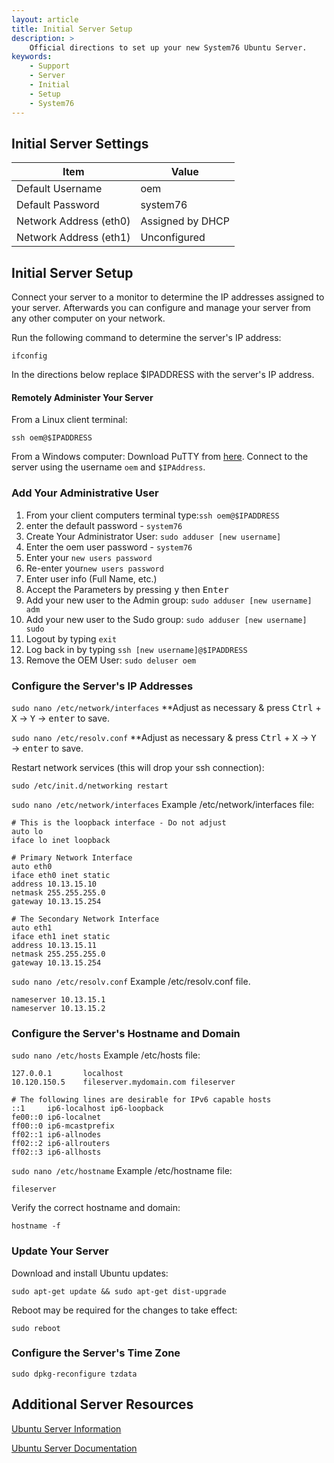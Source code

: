 ```yaml
---
layout: article
title: Initial Server Setup
description: >
    Official directions to set up your new System76 Ubuntu Server.
keywords:
    - Support
    - Server
    - Initial
    - Setup
    - System76
---
```



## Initial Server Settings

Item                   | Value
-----------------------|------------------
Default Username       | oem
Default Password       | system76
Network Address (eth0) | Assigned by DHCP
Network Address (eth1) | Unconfigured

## Initial Server Setup 

Connect your server to a monitor to determine the IP addresses assigned to your server.  Afterwards you can configure and manage your server from any other computer on your network.

Run the following command to determine the server's IP address:

`ifconfig`

In the directions below replace $IPADDRESS with the server's IP address.

#### Remotely Administer Your Server 

From a Linux client terminal:

`ssh oem@$IPADDRESS`

From a Windows computer: Download PuTTY from [here](http://www.chiark.greenend.org.uk/~sgtatham/putty/download.html).  Connect to the server using the username `oem` and `$IPAddress`.


### Add Your Administrative User 

1. From your client computers terminal type:`ssh oem@$IPADDRESS`
2. enter the default password - `system76`
3. Create Your Administrator User: `sudo adduser [new username]`
4. Enter the oem user password - `system76`
5. Enter your `new users password`
6. Re-enter your`new users password`
7. Enter user info (Full Name, etc.)
8. Accept the Parameters by pressing <kbd>y</kbd> then <kbd>Enter</kbd>
9. Add your new user to the Admin group: `sudo adduser [new username] adm`
10. Add your new user to the Sudo group: `sudo adduser [new username] sudo`
11. Logout by typing `exit`
12. Log back in by typing `ssh [new username]@$IPADDRESS`
13. Remove the OEM User: `sudo deluser oem`


### Configure the Server's IP Addresses

`sudo nano /etc/network/interfaces`
**Adjust as necessary & press <kbd>Ctrl</kbd> + <kbd>X</kbd> → <kbd>Y</kbd> → <kbd>enter</kbd> to save.

`sudo nano /etc/resolv.conf`
**Adjust as necessary & press <kbd>Ctrl</kbd> + <kbd>X</kbd> → <kbd>Y</kbd> → <kbd>enter</kbd> to save.



Restart network services (this will drop your ssh connection):

`sudo /etc/init.d/networking restart`


`sudo nano /etc/network/interfaces` Example /etc/network/interfaces file:

```
# This is the loopback interface - Do not adjust
auto lo
iface lo inet loopback

# Primary Network Interface
auto eth0
iface eth0 inet static
address 10.13.15.10
netmask 255.255.255.0
gateway 10.13.15.254

# The Secondary Network Interface
auto eth1
iface eth1 inet static
address 10.13.15.11
netmask 255.255.255.0
gateway 10.13.15.254
```


`sudo nano /etc/resolv.conf` Example /etc/resolv.conf file.

```
nameserver 10.13.15.1
nameserver 10.13.15.2
```

### Configure the Server's Hostname and Domain 
`sudo nano /etc/hosts` Example /etc/hosts file:

```
127.0.0.1       localhost
10.120.150.5    fileserver.mydomain.com fileserver

# The following lines are desirable for IPv6 capable hosts
::1     ip6-localhost ip6-loopback
fe00::0 ip6-localnet
ff00::0 ip6-mcastprefix
ff02::1 ip6-allnodes
ff02::2 ip6-allrouters
ff02::3 ip6-allhosts
```


`sudo nano /etc/hostname` Example /etc/hostname file:

`fileserver`

Verify the correct hostname and domain:

`hostname -f`

### Update Your Server

Download and install Ubuntu updates:

`sudo apt-get update && sudo apt-get dist-upgrade`

Reboot may be required for the changes to take effect:

`sudo reboot`

### Configure the Server's Time Zone

`sudo dpkg-reconfigure tzdata`

## Additional Server Resources 
[Ubuntu Server Information](http://www.ubuntu.com/server)

[Ubuntu Server Documentation](https://help.ubuntu.com/)
